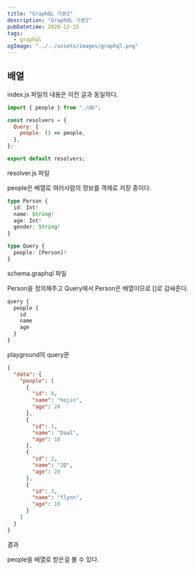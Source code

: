 ```yaml
---
title: "GraphQL 기본2"
description: "GraphQL 기본2"
pubDatetime: 2020-12-15
tags:
  - graphql
ogImage: "../../assets/images/graphql.png"
---
```


## 배열

index.js 파일의 내용은 이전 글과 동일하다.

```js
import { people } from "./db";

const resolvers = {
  Query: {
    people: () => people,
  },
};

export default resolvers;
```

resolver.js 파일

people은 배열로 여러사람의 정보를 객체로 저장 중이다.

```ts
type Person {
  id: Int!
  name: String!
  age: Int!
  gender: String!
}

type Query {
  people: [Person]!
}
```

schema.graphql 파일

Person을 정의해주고 Query에서 Person은 배열이므로 []로 감싸준다.

```ts
query {
  people {
    id
    name
    age
  }
}
```

playground의 query문

```json
{
  "data": {
    "people": [
      {
        "id": 0,
        "name": "hojin",
        "age": 24
      },
      {
        "id": 1,
        "name": "Daal",
        "age": 18
      },
      {
        "id": 2,
        "name": "JD",
        "age": 20
      },
      {
        "id": 3,
        "name": "flynn",
        "age": 19
      }
    ]
  }
}
```

결과

people을 배열로 받은걸 볼 수 있다.
